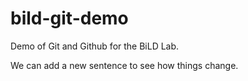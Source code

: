 # bild-git-demo
Demo of Git and Github for the BiLD Lab.

We can add a new sentence to see how things change.
